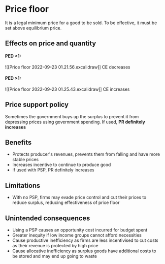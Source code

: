 # Price floor
It is a legal minimum price for a good to be sold. To be effective, it must be set above equilibrium price. 

## Effects on price and quantity
#### PED <1:
![[Price floor 2022-09-23 01.21.56.excalidraw]]
CE decreases
#### PED >1:
![[Price floor 2022-09-23 01.25.43.excalidraw]]
CE increases

## Price support policy
Sometimes the government buys up the surplus to prevent it from depressing prices using government spending. 
If used, **PR definitely increases**

## Benefits
- Protects producer's revenues, prevents them from falling and have more stable prices
- Increases incentive to continue to produce good
-  If used with PSP, PR definitely increases

## Limitations
- With no PSP, firms may evade price control and cut their prices to reduce surplus, reducing effectiveness of price floor

## Unintended consequences
- Using a PSP causes an opportunity cost incurred for budget spent
- Greater inequity if low income groups cannot afford necessities
- Cause productive inefficiency as firms are less incentivised to cut costs as their revenue is protected by high price
- Cause allocative inefficiency as surplus goods have additional costs to be stored and may end up going to waste
